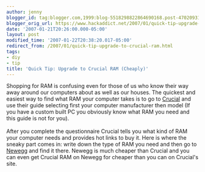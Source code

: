 ```yaml
---
author: jenny
blogger_id: tag:blogger.com,1999:blog-5518298822864690168.post-470209317752477081
blogger_orig_url: https://www.hackaddict.net/2007/01/quick-tip-upgrade-to-crucial-ram.html
date: '2007-01-21T20:26:00.000-05:00'
layout: post
modified_time: '2007-01-22T20:38:20.017-05:00'
redirect_from: /2007/01/quick-tip-upgrade-to-crucial-ram.html
tags:
- diy
- tip
title: 'Quick Tip: Upgrade to Crucial RAM (Cheaply)'
---
```


Shopping for RAM is confusing even for those of us who know their way away around our computers about as well as our houses.  The quickest and easiest way to find what RAM your computer takes is to go to <a href="http://www.crucial.com">Crucial</a> and use their guide selecting first your computer manufacturer then model (If you have a custom built PC you obviously know what RAM you need and this guide is not for you).  <br/><br/>After you complete the questionnaire Crucial tells you what kind of RAM your computer needs and provides hot links to buy it.   Here is where the sneaky part comes in: write down the type of RAM you need and then go to <a href="http://www.newegg.com">Newegg</a> and find it there.  Newegg is much cheaper than Crucial and you can even get Crucial RAM on Newegg for cheaper than you can on Crucial's site.